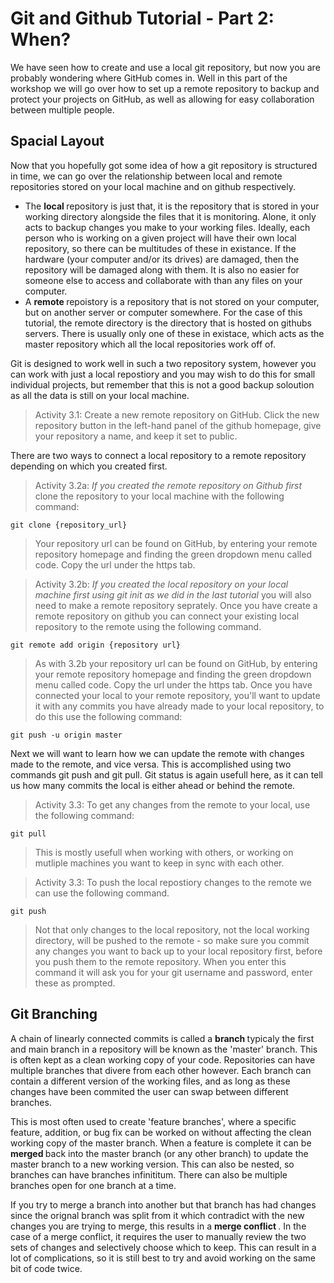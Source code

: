 <h1> Git and Github Tutorial - Part 2: When? </h1>

We have seen how to create and use a local git repository, but now you are probably wondering where GitHub comes in. Well in this part of the workshop we will go over how to set up a remote repository to backup and protect your projects on GitHub, as well as allowing for easy collaboration between multiple people.

<h2> Spacial Layout </h2>

Now that you hopefully got some idea of how a git repository is structured in time, we can go over the relationship between local and remote repositories stored on your local machine and on github respectively.

* The <b> local </b> repository is just that, it is the repository that is stored in your working directory alongside the files that it is monitoring. Alone, it only acts to backup changes you make to your working files. Ideally, each person who is working on a given project will have their own local repository, so there can be multitudes of these in existance. If the hardware (your computer and/or its drives) are damaged, then the repository will be damaged along with them. It is also no easier for someone else to access and collaborate with than any files on your computer.
* A <b> remote </b> repoistory is a repository that is not stored on your computer, but on another server or computer somewhere. For the case of this tutorial, the remote directory is the directory that is hosted on githubs servers. There is usually only one of these in existace, which acts as the master repository which all the local repositories work off of.

Git is designed to work well in such a two repository system, however you can work with just a local repostiory and you may wish to do this for small individual projects, but remember that this is not a good backup soloution as all the data is still on your local machine.

> Activity 3.1: Create a new remote repository on GitHub. Click the new repository button in the left-hand panel of the github homepage, give your repository a name, and keep it set to public.

There are two ways to connect a local repository to a remote repository depending on which you created first.

> Activity 3.2a: *If you created the remote repository on Github first* clone the repository to your local machine with the following command:

    git clone {repository_url}
    
> Your repository url can be found on GitHub, by entering your remote repository homepage and finding the green dropdown menu called code. Copy the url under the https tab.

> Activity 3.2b: *If you created the local repository on your local machine first using git init as we did in the last tutorial* you will also need to make a remote repository seprately. Once you have create a remote repository on github you can connect your existing local repository to the remote using the following command.

    git remote add origin {repository url}

> As with 3.2b your repository url can be found on GitHub, by entering your remote repository homepage and finding the green dropdown menu called code. Copy the url under the https tab. Once you have connected your local to your remote repository, you'll want to update it with any commits you have already made to your local repository, to do this use the following command:

    git push -u origin master

Next we will want to learn how we can update the remote with changes made to the remote, and vice versa. This is accomplished using two commands git push and git pull. Git status is again usefull here, as it can tell us how many commits the local is either ahead or behind the remote.

> Activity 3.3: To get any changes from the remote to your local, use the following command:

    git pull

> This is mostly usefull when working with others, or working on mutliple machines you want to keep in sync with each other. 

> Activity 3.3: To push the local repostiory changes to the remote we can use the following command.

    git push

> Not that only changes to the local repository, not the local working directory, will be pushed to the remote - so make sure you commit any changes you want to back up to your local repository first, before you push them to the remote repository. When you enter this command it will ask you for your git username and password, enter these as prompted.

<h2> Git Branching </h2>

A chain of linearly connected commits is called a <b> branch </b> typicaly the first and main branch in a repository will be known as the 'master' branch. This is often kept as a clean working copy of your code. Repositories can have multiple branches that divere from each other however. Each branch can contain a different version of the working files, and as long as these changes have been commited the user can swap between different branches.

This is most often used to create 'feature branches', where a specific feature, addition, or bug fix can be worked on without affecting the clean working copy of the master branch. When a feature is complete it can be <b> merged </b> back into the master branch (or any other branch) to update the master branch to a new working version. This can also be nested, so branches can have branches infinititum. There can also be multiple branches open for one branch at a time.

If you try to merge a branch into another but that branch has had changes since the orignal branch was split from it which contradict with the new changes you are trying to merge, this results in a <b> merge conflict </b>. In the case of a merge conflict, it requires the user to manually review the two sets of changes and selectively choose which to keep. This can result in a lot of complications, so it is still best to try and avoid working on the same bit of code twice.
